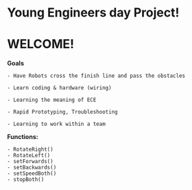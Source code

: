 # Young Engineers day Project!

# WELCOME! 

**Goals**

    - Have Robots cross the finish line and pass the obstacles
    
    - Learn coding & hardware (wiring)
    
    - Learning the meaning of ECE
    
    - Rapid Prototyping, Troubleshooting
    
    - Learning to work within a team

**Functions:**

    - RotateRight()
    - RotateLeft()
    - setForwards()
    - setBackwards()
    - setSpeedBoth()
    - stopBoth()
